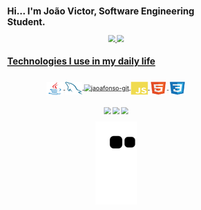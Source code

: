 ## Hi... I'm João Victor, Software Engineering Student.


<div align="center">
  <a href="https://github.com/jaoafonso">
  <img height="180em" src="https://github-readme-stats.vercel.app/api?username=jaoafonso&show_icons=true&theme=dark#gh-dark-mode-only"/>
  <img height="180em" src="https://github-readme-stats.vercel.app/api/top-langs/?username=jaoafonso&layout=compact&theme=dark#gh-dark-mode-only"/>
</div>

## Technologies I use in my daily life

<div style="display: inline_block" align="center"><br>
  <img align="center" alt=jaoafonso-Java" height="30" width="40" src="https://raw.githubusercontent.com/devicons/devicon/master/icons/java/java-original.svg">
  <img align="center" alt="jaoafonso-MySQL" height="30" width="40" src="https://raw.githubusercontent.com/devicons/devicon/master/icons/mysql/mysql-original.svg">
  <img align="center" alt="jaoafonso-git" height="30" width="40" src="https://cdn.jsdelivr.net/gh/devicons/devicon/icons/git/git-original.svg">
  <img align="center" alt="jaoafonso-Js" height="30" width="40" src="https://raw.githubusercontent.com/devicons/devicon/master/icons/javascript/javascript-plain.svg">
  <img align="center" alt="jaoafonso-HTML" height="30" width="40" src="https://raw.githubusercontent.com/devicons/devicon/master/icons/html5/html5-original.svg">
  <img align="center" alt="jaoafonso-CSS" height="30" width="40" src="https://raw.githubusercontent.com/devicons/devicon/master/icons/css3/css3-original.svg">
</div>

##

<div align="center">
  <a href="https://www.instagram.com/jaoafonsokkj/" target="_blank"><img src="https://img.shields.io/badge/-Instagram-%23E4405F?style=for-the-badge&logo=instagram&logoColor=white" target="_blank"></a>
  <a href = "mailto:devjaoafonso@gmail.com"><img src="https://img.shields.io/badge/-Gmail-%23333?style=for-the-badge&logo=gmail&logoColor=white" target="_blank"></a>
  <a href="https://www.linkedin.com/in/devjaoafonso/" target="_blank"><img src="https://img.shields.io/badge/-LinkedIn-%230077B5?style=for-the-badge&logo=linkedin&logoColor=white" target="_blank"></a> 
  
  ![Snake animation](https://github.com/jaoafonso/jaoafonso/blob/output/github-contribution-grid-snake.svg)
</div>
